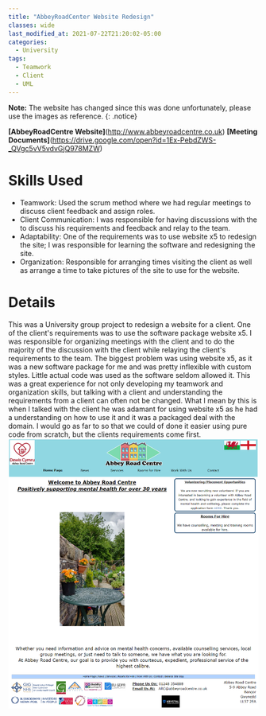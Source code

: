 ```yaml
---
title: "AbbeyRoadCenter Website Redesign"
classes: wide
last_modified_at: 2021-07-22T21:20:02-05:00
categories:
  - University
tags:
  - Teamwork
  - Client
  - UML
---
```

**Note:** The website has changed since this was done unfortunately, please use the images as reference.
{: .notice}

**[AbbeyRoadCentre Website]**(http://www.abbeyroadcentre.co.uk) 
**[Meeting Documents]**(https://drive.google.com/open?id=1Ex-PebdZWS-_QVgc5vV5vdvGjQ978MZW)

# Skills Used
- Teamwork: Used the scrum method where we had regular meetings to discuss client feedback and assign roles.
- Client Communication: I was responsible for having discussions with the to discuss his requirements and feedback and relay to the team.
- Adaptability: One of the requirements was to use website x5 to redesign the site; I was responsible for learning the software and redesigning the site.
- Organization: Responsible for arranging times visiting the client as well as arrange a time to take pictures of the site to use for the website.

# Details
This was a University group project to redesign a website for a client. One of the client's requirements was to use the software package website x5. 
I was responsible for organizing meetings with the client and to do the majority of the discussion with the client while relaying the client's requirements to the team.
The biggest problem was using website x5, as it was a new software package for me and was pretty inflexible with custom styles. Little actual code was used as the software seldom allowed it.
This was a great experience for not only developing my teamwork and organization skills, but talking with a client and understanding the requirements from a client can often not be changed. What I mean by this is when I talked with the client he was adamant for using website x5 as he had a understanding on how to use it and it was a packaged deal with the domain. I would go as far to so that we could of done it easier using pure code from scratch, but the clients requirements come first.
![Home Page](/assets/images/AbbeyRoadCentre-HomePage.jpg)
